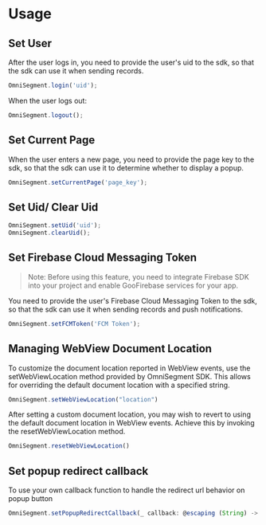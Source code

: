 # Usage

## Set User

After the user logs in, you need to provide the user's uid to the sdk, so that the sdk can use it when sending records.

```typescript
OmniSegment.login('uid');
```

When the user logs out:

```typescript
OmniSegment.logout();
```

## Set Current Page

When the user enters a new page, you need to provide the page key to the sdk, so that the sdk can use it to determine whether to display a popup.

```typescript
OmniSegment.setCurrentPage('page_key');
```

## Set Uid/ Clear Uid

```typescript
OmniSegment.setUid('uid');
OmniSegment.clearUid();
```

## Set Firebase Cloud Messaging Token

> Note: Before using this feature, you need to integrate Firebase SDK into your project and enable GooFirebase services for your app.

You need to provide the user's Firebase Cloud Messaging Token to the sdk, so that the sdk can use it when sending records and push notifications.

```typescript
OmniSegment.setFCMToken('FCM Token');
```
## Managing WebView Document Location

To customize the document location reported in WebView events, use the setWebViewLocation method provided by OmniSegment SDK. This allows for overriding the default document location with a specified string.

```typescript
OmniSegment.setWebViewLocation("location")
```

After setting a custom document location, you may wish to revert to using the default document location in WebView events. Achieve this by invoking the resetWebViewLocation method.

```typescript
OmniSegment.resetWebViewLocation()
```

## Set popup redirect callback

To use your own callback function to handle the redirect url behavior on popup button

```typescript
OmniSegment.setPopupRedirectCallback(_ callback: @escaping (String) -> Void)
```
